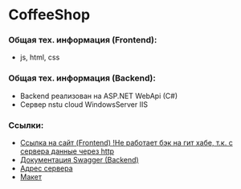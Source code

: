 # CoffeeShop

### Общая тех. информация (Frontend):
- js, html, css

### Общая тех. информация (Backend):
- Backend реализован на ASP.NET WebApi (C#)
- Сервер nstu cloud WindowsServer IIS

### Ссылки:
- [Ссылка на сайт (Frontend) !Не работает бэк на гит хабе, т.к. с сервера данные через http](https://parrotweb.github.io/CoffeeShop-Asp/)
- [Документация Swagger (Backend)](http://217.71.129.139:4834/coffeeshop-webapi/swagger/index.html)
- [Адрес сервера](http://217.71.129.139:4834/coffeeshop-webapi)
- [Макет](https://www.figma.com/file/Tu7fReRjjpaBezcc5EXQJl/%D0%BA%D0%BE%D1%84%D0%B5?node-id=0%3A1)
